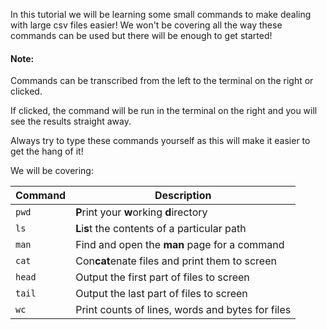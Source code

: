 In this tutorial we will be learning some small commands to make
dealing with large csv files easier!  We won't be covering all
the way these commands can be used but there will be enough to
get started!


#### Note: 
Commands can be transcribed from the left to the terminal on the right or 
clicked.  

If clicked, the command will be run in the terminal on the right and 
you will see the results straight away.  

Always try to type these commands 
yourself as this will make it easier to get the hang of it!

We will be covering:

|Command|Description|
|-------|----------|
|`pwd`| **P**rint your **w**orking **d**irectory|
|`ls`| **L**i**s**t the contents of a particular path|
|`man`| Find and open the **man** page for a command|
|`cat`| Con**cat**enate files and print them to screen |
|`head`| Output the first part of files to screen|
|`tail`| Output the last part of files to screen|
|`wc`| Print counts of lines, words and bytes for files |